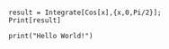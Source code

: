 ```run-mathematica

result = Integrate[Cos[x],{x,0,Pi/2}];
Print[result]

```

```run-python
print("Hello World!")
```
